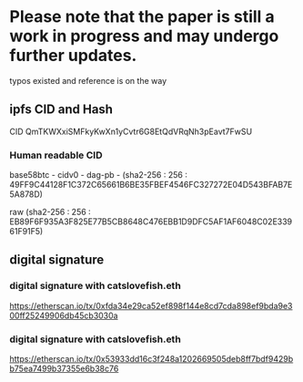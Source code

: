 # Please note that the paper is still a work in progress and may undergo further updates.
typos existed and reference is on the way

## ipfs CID and Hash

CID QmTKWXxiSMFkyKwXn1yCvtr6G8EtQdVRqNh3pEavt7FwSU

### Human readable CID

 base58btc - cidv0 - dag-pb - (sha2-256 : 256 : 49FF9C44128F1C372C65661B6BE35FBEF4546FC327272E04D543BFAB7E5A878D)
 
 raw                          (sha2-256 : 256 : EB89F6F935A3F825E77B5CB8648C476EBB1D9DFC5AF1AF6048C02E33961F91F5)

## digital signature

 ### digital signature with catslovefish.eth  
 https://etherscan.io/tx/0xfda34e29ca52ef898f144e8cd7cda898ef9bda9e300ff25249906db45cb3030a
 ### digital signature with catslovefish.eth  
 https://etherscan.io/tx/0x53933dd16c3f248a1202669505deb8ff7bdf9429bb75ea7499b37355e6b38c76
